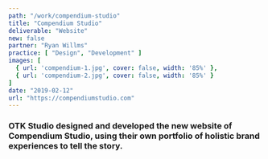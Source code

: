 ```yaml
---
path: "/work/compendium-studio"
title: "Compendium Studio"
deliverable: "Website"
new: false
partner: "Ryan Willms"
practice: [ "Design", "Development" ]
images: [ 
  { url: 'compendium-1.jpg', cover: false, width: '85%' },
  { url: 'compendium-2.jpg', cover: false, width: '85%' }
]
date: "2019-02-12"
url: "https://compendiumstudio.com"
---
```


### OTK Studio designed and developed the new website of Compendium Studio, using their own portfolio of holistic brand experiences to tell the story.